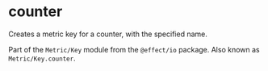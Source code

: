# counter

Creates a metric key for a counter, with the specified name.

Part of the `Metric/Key` module from the `@effect/io` package. Also known as `Metric/Key.counter`.
